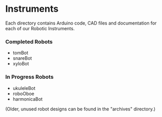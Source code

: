 Instruments
===========

Each directory contains Arduino code, CAD files and documentation for each of our Robotic Instruments.

### Completed Robots
* tomBot
* snareBot
* xyloBot

### In Progress Robots
* ukuleleBot
* roboOboe
* harmonicaBot

(Older, unused robot designs can be found in the "archives" directory.)
